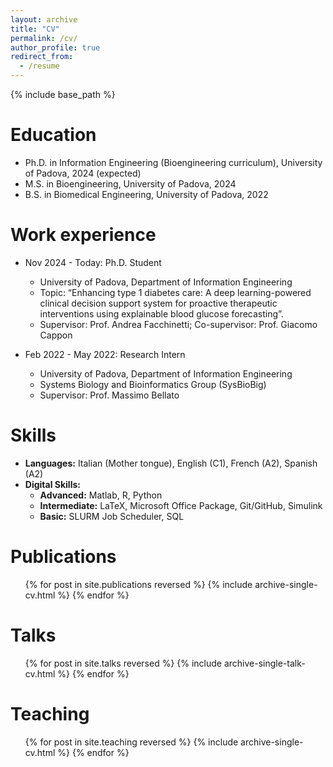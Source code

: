```yaml
---
layout: archive
title: "CV"
permalink: /cv/
author_profile: true
redirect_from:
  - /resume
---
```


{% include base_path %}

Education
======
* Ph.D. in Information Engineering (Bioengineering curriculum), University of Padova, 2024 (expected)
* M.S. in Bioengineering, University of Padova, 2024
* B.S. in Biomedical Engineering, University of Padova, 2022

Work experience
======
* Nov 2024 - Today: Ph.D. Student
  * University of Padova, Department of Information Engineering
  * Topic: “Enhancing type 1 diabetes care: A deep learning-powered clinical decision support system for proactive therapeutic interventions using explainable blood glucose forecasting”.
  * Supervisor: Prof. Andrea Facchinetti; Co-supervisor: Prof. Giacomo Cappon

* Feb 2022 - May 2022: Research Intern
  * University of Padova, Department of Information Engineering
  * Systems Biology and Bioinformatics Group (SysBioBig)
  * Supervisor: Prof. Massimo Bellato

Skills
======
* **Languages:** Italian (Mother tongue), English (C1), French (A2), Spanish (A2)
* **Digital Skills:**
  * **Advanced:** Matlab, R, Python
  * **Intermediate:** LaTeX, Microsoft Office Package, Git/GitHub, Simulink
  * **Basic:** SLURM Job Scheduler, SQL

Publications
======
  <ul>{% for post in site.publications reversed %}
    {% include archive-single-cv.html %}
  {% endfor %}</ul>
  
Talks
======
  <ul>{% for post in site.talks reversed %}
    {% include archive-single-talk-cv.html  %}
  {% endfor %}</ul>
  
Teaching
======
  <ul>{% for post in site.teaching reversed %}
    {% include archive-single-cv.html %}
  {% endfor %}</ul>
